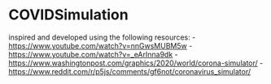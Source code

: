 # COVIDSimulation

inspired and developed using the following resources:
  -https://www.youtube.com/watch?v=nnGwsMUBM5w
  -https://www.youtube.com/watch?v=_eArInna9dk
  -https://www.washingtonpost.com/graphics/2020/world/corona-simulator/
  -https://www.reddit.com/r/p5js/comments/gf6not/coronavirus_simulator/
